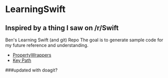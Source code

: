# LearningSwift
## Inspired by a thing I saw on /r/Swift 
Ben's Learning Swift (and git) Repo
The goal is to generate sample code for my future reference and understanding.


* [PropertyWrappers](PropertyWrappers/)
* [Key Path](KeyPath/)


###updated with doagit?
